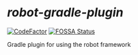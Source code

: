 # _robot-gradle-plugin_
[![CodeFactor](https://www.codefactor.io/repository/github/mathze/robot-gradle-plugin/badge?s=6ac34b52bc0a41e30634bd1745699c3ecf1fe3db)](https://www.codefactor.io/repository/github/mathze/robot-gradle-plugin)
[![FOSSA Status](https://app.fossa.com/api/projects/git%2Bgithub.com%2Fmathze%2Frobot-gradle-plugin.svg?type=shield)](https://app.fossa.com/projects/git%2Bgithub.com%2Fmathze%2Frobot-gradle-plugin?ref=badge_shield)

Gradle plugin for using the robot framework
